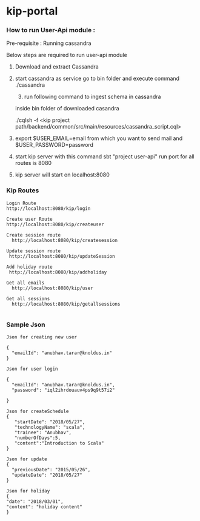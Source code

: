 # kip-portal

### How to run User-Api module :

Pre-requisite :  Running cassandra

Below steps are required to run user-api module

1) Download and extract Cassandra
2) start cassandra as service go to bin folder and execute command ./cassandra 

   3. run following command to ingest schema in cassandra

    inside bin folder of downloaded casandra
    
    ./cqlsh -f <kip project path/backend/common/src/main/resources/cassandra_script.cql>

4) export $USER_EMAIL=email from which you want to send mail 
    and $USER_PASSWORD=password 
5) start kip server with this command
   sbt "project user-api" run 
   port for all routes is 8080
6) kip server will start on localhost:8080
 
### Kip Routes
  ```
  Login Route
  http://localhost:8080/kip/login 
  
  Create user Route
  http://localhost:8080/kip/createuser
  
  Create session route
    http://localhost:8080/kip/createsession
    
  Update session route
   http://localhost:8080/kip/updateSession
   
  Add holiday route
   http://localhost:8080/kip/addholiday
   
  Get all emails
    http://localhost:8080/kip/user
    
  Get all sessions
    http://localhost:8080/kip/getallsessions


   ```
### Sample Json
   ```
   Json for creating new user
   
   {
     "emailId": "anubhav.tarar@knoldus.in" 
   }
   
   Json for user login
   
   {
     "emailId": "anubhav.tarar@knoldus.in",
     "password": "iql2ihrdouauv4ps9q9t57i2"
   
   }

   Json for createSchedule
   {
      "startDate": "2018/05/27",
      "technologyName": "scala",
      "trainee": "Anubhav",
      "numberOfDays":5,
      "content":"Introduction to Scala"
   }

   Json for update
   {
     "previousDate": "2015/05/26",
     "updateDate": "2018/05/27"
   }

   Json for holiday
   {
   "date": "2018/03/01",
   "content": "holiday content"
   }
   
  
   ```